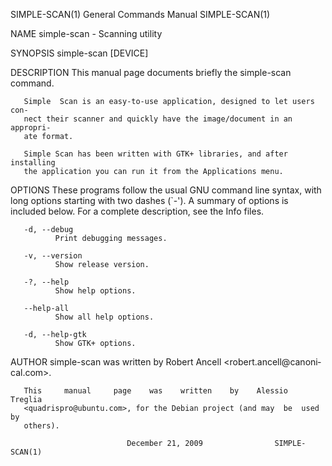 SIMPLE-SCAN(1)             General Commands Manual             SIMPLE-SCAN(1)

NAME
       simple-scan - Scanning utility

SYNOPSIS
       simple-scan [DEVICE]

DESCRIPTION
       This manual page documents briefly the simple-scan command.

       Simple  Scan is an easy-to-use application, designed to let users con‐
       nect their scanner and quickly have the image/document in an appropri‐
       ate format.

       Simple Scan has been written with GTK+ libraries, and after installing
       the application you can run it from the Applications menu.

OPTIONS
       These programs follow the usual GNU command  line  syntax,  with  long
       options  starting  with  two  dashes  (`-').   A summary of options is
       included below.  For a complete description, see the Info files.

       -d, --debug
              Print debugging messages.

       -v, --version
              Show release version.

       -?, --help
              Show help options.

       --help-all
              Show all help options.

       -d, --help-gtk
              Show GTK+ options.

AUTHOR
       simple-scan  was  written  by  Robert  Ancell   <robert.ancell@canoni‐
       cal.com>.

       This     manual     page    was    written    by    Alessio    Treglia
       <quadrispro@ubuntu.com>, for the Debian project (and may  be  used  by
       others).

                              December 21, 2009                SIMPLE-SCAN(1)
